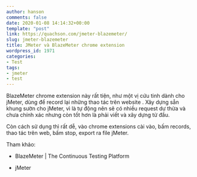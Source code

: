 ```yaml
---
author: hanson
comments: false
date: 2020-01-08 14:14:32+00:00
template: "post"
link: https://quachson.com/jmeter-blazemeter/
slug: jmeter-blazemeter
title: JMeter và BlazeMeter chrome extension
wordpress_id: 1971
categories:
- Test
tags:
- jmeter
- test
---
```


BlazeMeter chrome extension này rất tiện, như một vị cứu tinh dành cho jMeter, dùng để record lại những thao tác trên website . Xây dựng sẵn khung sườn cho jMeter, vì là tự động nên sẽ có nhiều request dư thừa và chưa chính xác nhưng còn tốt hơn là phải viết và xây dựng từ đầu.

Còn cách sử dụng thì rất dễ, vào chrome extensions cài vào, bấm records, thao tác trên web, bấm stop, export ra file jMeter.



Tham khảo:



 	
  * BlazeMeter | The Continuous Testing Platform

 	
  * jMeter


